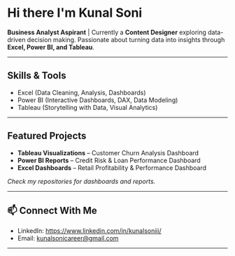 # Hi there I'm Kunal Soni

**Business Analyst Aspirant** | Currently a **Content Designer** exploring data-driven decision making. Passionate about turning data into insights through **Excel, Power BI, and Tableau**.  

---

## Skills & Tools  
- Excel (Data Cleaning, Analysis, Dashboards)  
- Power BI (Interactive Dashboards, DAX, Data Modeling)  
- Tableau (Storytelling with Data, Visual Analytics)  

---

## Featured Projects  
- **Tableau Visualizations** – Customer Churn Analysis Dashboard
- **Power BI Reports** – Credit Risk & Loan Performance Dashboard
- **Excel Dashboards** – Retail Profitability & Performance Dashboard

*Check my repositories for dashboards and reports.*  

---

## 📫 Connect With Me  
- LinkedIn: https://www.linkedin.com/in/kunalsoniii/ 
- Email: kunalsonicareer@gmail.com 

---
